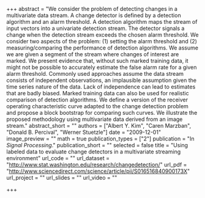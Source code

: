 +++
abstract = "We consider the problem of detecting changes in a multivariate data stream. A change detector is defined by a detection algorithm and an alarm threshold. A detection algorithm maps the stream of input vectors into a univariate detection stream. The detector signals a change when the detection stream exceeds the chosen alarm threshold. We consider two aspects of the problem: (1) setting the alarm threshold and (2) measuring/comparing the performance of detection algorithms. We assume we are given a segment of the stream where changes of interest are marked. We present evidence that, without such marked training data, it might not be possible to accurately estimate the false alarm rate for a given alarm threshold. Commonly used approaches assume the data stream consists of independent observations, an implausible assumption given the time series nature of the data. Lack of independence can lead to estimates that are badly biased. Marked training data can also be used for realistic comparison of detection algorithms. We define a version of the receiver operating characteristic curve adapted to the change detection problem and propose a block bootstrap for comparing such curves. We illustrate the proposed methodology using multivariate data derived from an image stream."
abstract_short = ""
authors = ["Albert Y. Kim", "Caren Marzban", "Donald B. Percival", "Werner Stuetzle"]
date = "2009-12-01"
image_preview = ""
math = true
publication_types = ["2"]
publication = "In *Signal Processing*."
publication_short = ""
selected = false
title = "Using labeled data to evaluate change detectors in a multivariate streaming environment"
url_code = ""
url_dataset = "http://www.stat.washington.edu/research/changedetection/"
url_pdf = "http://www.sciencedirect.com/science/article/pii/S016516840900173X"
url_project = ""
url_slides = ""
url_video = ""

+++

